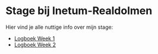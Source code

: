 # Stage bij Inetum-Realdolmen
Hier vind je alle nuttige info over mijn stage:

* [Logboek Week 1](logboeken/log-week-1.md)
* [Logboek Week 2](logboeken/log-week-2.md)
